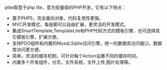 plite取意于php lite，意为轻量级的PHP开发，它有以下特点：

  * 基于PHP5，完全面向对象，代码复用性更强。
  * MVC开发模式，每层都可以自由扩展，更灵活的开发模式。
  * 集成SmartTemplate,TemplateLite和PHP代码方式的模板引擎，也可选择其它模板引擎，扩展方便。
  * 支持PDO组件和内置的Mysql,Sqlite访问引擎，统一的数据库访问接口，数据库访问更方便。
  * 简单，灵活的缓存机制，可针对每个Action设置不同的缓存时间。
  * 内置多个开发组件，分页，文件系统，文件上传,图片处理等。